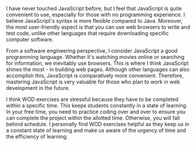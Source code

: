 
I have never touched JavaScript before, but I feel that JavaScript is quite convenient to use, especially for those with no programming experience. I believe JavaScript's syntax is more flexible compared to Java. Moreover, the most user-friendly aspect is that you can use web browsers to write and test code, unlike other languages that require downloading specific computer software.

From a software engineering perspective, I consider JavaScript a good programming language. Whether it's watching movies online or searching for information, we inevitably use browsers. This is where I think JavaScript shines the most - in building web pages. Although other languages can also accomplish this, JavaScript is comparatively more convenient. Therefore, mastering JavaScript is very valuable for those who plan to work in web development in the future.

I think WOD exercises are stressful because they have to be completed within a specific time. This keeps students constantly in a state of learning. In your free time, you need to practice coding over and over to ensure you can complete the project within the allotted time. Otherwise, you will fall behind schedule. I personally find WOD exercises helpful as they keep us in a constant state of learning and make us aware of the urgency of time and the efficiency of learning.
